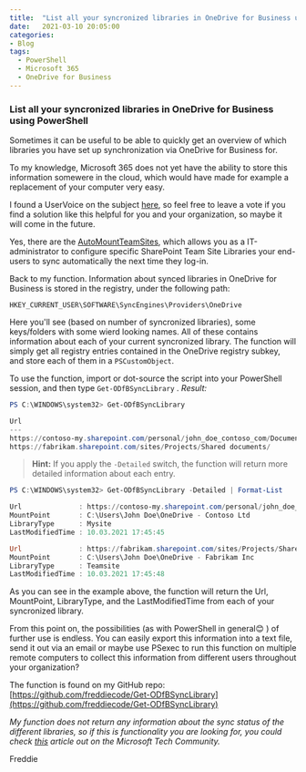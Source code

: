 ```yaml
---
title:  "List all your syncronized libraries in OneDrive for Business using PowerShell"
date:   2021-03-10 20:05:00
categories: 
- Blog
tags:
  - PowerShell
  - Microsoft 365
  - OneDrive for Business
---
```

### List all your syncronized libraries in OneDrive for Business using PowerShell

Sometimes it can be useful to be able to quickly get an overview of which libraries you have set up synchronization via OneDrive for Business for.

To my knowledge, Microsoft 365 does not yet have the ability to store this information somewere in the cloud, which would have made for example a replacement of your computer very easy. 

I found a UserVoice on the subject [here](https://onedrive.uservoice.com/forums/913522-onedrive-on-windows/suggestions/35131279-export-import-sharepoint-document-libraries-list-f), so feel free to leave a vote if you find a solution like this helpful for you and your organization, so maybe it will come in the future.

Yes, there are the [AutoMountTeamSites](https://docs.microsoft.com/en-us/onedrive/use-group-policy#configure-team-site-libraries-to-sync-automatically), which allows you as a IT-administrator to configure specific SharePoint Team Site Libraries your end-users to sync automatically the next time they log-in.

Back to my function. Information about synced libraries in OneDrive for Business is stored in the registry, under the following path:
````
HKEY_CURRENT_USER\SOFTWARE\SyncEngines\Providers\OneDrive
````
Here you'll see (based on number of syncronized libraries), some keys/folders with some wierd looking names. All of these contains information about each of your current syncronized library. The function will simply get all registry entries contained in the OneDrive registry subkey, and store each of them in a ````PSCustomObject````.

To use the function,  import or dot-source the script into your PowerShell session, and then type ````Get-ODfBSyncLibrary```` .
*Result:*
````powershell
PS C:\WINDOWS\system32> Get-ODfBSyncLibrary

Url
---
https://contoso-my.sharepoint.com/personal/john_doe_contoso_com/Documents/
https://fabrikam.sharepoint.com/sites/Projects/Shared documents/
````


>**Hint:** If you apply the ````-Detailed```` switch, the function will return more detailed information about each entry.

````powershell
PS C:\WINDOWS\system32> Get-ODfBSyncLibrary -Detailed | Format-List

Url              : https://contoso-my.sharepoint.com/personal/john_doe_contoso_com/Documents/
MountPoint       : C:\Users\John Doe\OneDrive - Contoso Ltd
LibraryType      : Mysite
LastModifiedTime : 10.03.2021 17:45:45

Url              : https://fabrikam.sharepoint.com/sites/Projects/Shared documents/
MountPoint       : C:\Users\John Doe\OneDrive - Fabrikam Inc
LibraryType      : Teamsite
LastModifiedTime : 10.03.2021 17:45:48
````

As you can see in the example above, the function will return the Url, MountPoint, LibraryType, and the LastModifiedTime from each of your syncronized library. 

From this point on, the possibilities (as with PowerShell in general:blush: ) of further use is endless. You can easily export this information into a text file, send it out via an email or maybe use PSexec to run this function on multiple remote computers to collect this information from different users throughout your organization?
 
 The function is found on my GitHub repo:  
 [https://github.com/freddiecode/Get-ODfBSyncLibrary](https://github.com/freddiecode/Get-ODfBSyncLibrary)



*My function does not return any information about the sync status of the different libraries, so if this is functionality you are looking for, you could check [this](https://techcommunity.microsoft.com/t5/onedrive-for-business/is-there-any-way-to-get-the-sync-status-using-powershell-script/m-p/699065) article out on the Microsoft Tech Community.*

Freddie







